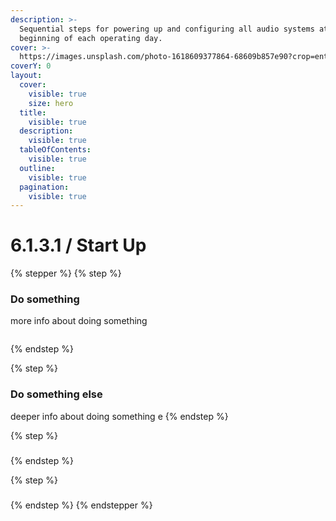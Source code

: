 ```yaml
---
description: >-
  Sequential steps for powering up and configuring all audio systems at the
  beginning of each operating day.
cover: >-
  https://images.unsplash.com/photo-1618609377864-68609b857e90?crop=entropy&cs=srgb&fm=jpg&ixid=M3wxOTcwMjR8MHwxfHNlYXJjaHw0fHxhdWRpb3xlbnwwfHx8fDE3NDU5OTQ1NDF8MA&ixlib=rb-4.0.3&q=85
coverY: 0
layout:
  cover:
    visible: true
    size: hero
  title:
    visible: true
  description:
    visible: true
  tableOfContents:
    visible: true
  outline:
    visible: true
  pagination:
    visible: true
---
```


# 6.1.3.1 / Start Up

{% stepper %}
{% step %}
### Do something

more info about doing something

<figure><img src="https://images.unsplash.com/photo-1559311648-d46f5d8593d6?crop=entropy&#x26;cs=srgb&#x26;fm=jpg&#x26;ixid=M3wxOTcwMjR8MHwxfHNlYXJjaHw0fHxwbGFjZWhvbGRlcnxlbnwwfHx8fDE3NDY1NzgzMDN8MA&#x26;ixlib=rb-4.1.0&#x26;q=85" alt=""><figcaption></figcaption></figure>
{% endstep %}

{% step %}
### Do something else

deeper info about doing something e
{% endstep %}

{% step %}
###
{% endstep %}

{% step %}
###


{% endstep %}
{% endstepper %}

